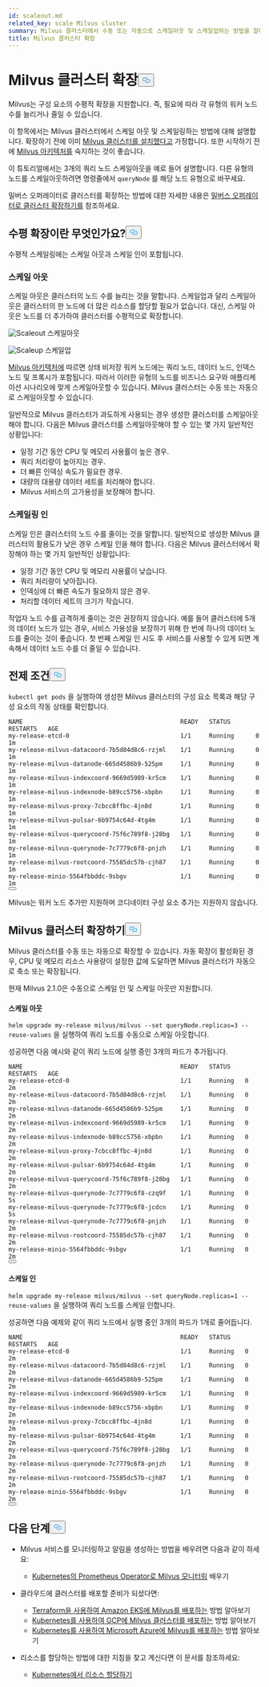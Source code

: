 ```yaml
---
id: scaleout.md
related_key: scale Milvus cluster
summary: Milvus 클러스터에서 수동 또는 자동으로 스케일아웃 및 스케일업하는 방법을 알아보세요.
title: Milvus 클러스터 확장
---
```

<h1 id="Scale-a-Milvus-Cluster" class="common-anchor-header">Milvus 클러스터 확장<button data-href="#Scale-a-Milvus-Cluster" class="anchor-icon" translate="no">
      <svg translate="no"
        aria-hidden="true"
        focusable="false"
        height="20"
        version="1.1"
        viewBox="0 0 16 16"
        width="16"
      >
        <path
          fill="#0092E4"
          fill-rule="evenodd"
          d="M4 9h1v1H4c-1.5 0-3-1.69-3-3.5S2.55 3 4 3h4c1.45 0 3 1.69 3 3.5 0 1.41-.91 2.72-2 3.25V8.59c.58-.45 1-1.27 1-2.09C10 5.22 8.98 4 8 4H4c-.98 0-2 1.22-2 2.5S3 9 4 9zm9-3h-1v1h1c1 0 2 1.22 2 2.5S13.98 12 13 12H9c-.98 0-2-1.22-2-2.5 0-.83.42-1.64 1-2.09V6.25c-1.09.53-2 1.84-2 3.25C6 11.31 7.55 13 9 13h4c1.45 0 3-1.69 3-3.5S14.5 6 13 6z"
        ></path>
      </svg>
    </button></h1><p>Milvus는 구성 요소의 수평적 확장을 지원합니다. 즉, 필요에 따라 각 유형의 워커 노드 수를 늘리거나 줄일 수 있습니다.</p>
<p>이 항목에서는 Milvus 클러스터에서 스케일 아웃 및 스케일링하는 방법에 대해 설명합니다. 확장하기 전에 이미 <a href="/docs/ko/install_cluster-helm.md">Milvus 클러스터를 설치했다고</a> 가정합니다. 또한 시작하기 전에 <a href="/docs/ko/architecture_overview.md">Milvus 아키텍처를</a> 숙지하는 것이 좋습니다.</p>
<p>이 튜토리얼에서는 3개의 쿼리 노드 스케일아웃을 예로 들어 설명합니다. 다른 유형의 노드를 스케일아웃하려면 명령줄에서 <code translate="no">queryNode</code> 를 해당 노드 유형으로 바꾸세요.</p>
<div class="alert note">
<p>밀버스 오퍼레이터로 클러스터를 확장하는 방법에 대한 자세한 내용은 <a href="https://github.com/zilliztech/milvus-operator/blob/main/docs/administration/scale-a-milvus-cluster.md">밀버스 오퍼레이터로 클러스터 확장하기를</a> 참조하세요.</p>
</div>
<h2 id="What-is-horizontal-scaling" class="common-anchor-header">수평 확장이란 무엇인가요?<button data-href="#What-is-horizontal-scaling" class="anchor-icon" translate="no">
      <svg translate="no"
        aria-hidden="true"
        focusable="false"
        height="20"
        version="1.1"
        viewBox="0 0 16 16"
        width="16"
      >
        <path
          fill="#0092E4"
          fill-rule="evenodd"
          d="M4 9h1v1H4c-1.5 0-3-1.69-3-3.5S2.55 3 4 3h4c1.45 0 3 1.69 3 3.5 0 1.41-.91 2.72-2 3.25V8.59c.58-.45 1-1.27 1-2.09C10 5.22 8.98 4 8 4H4c-.98 0-2 1.22-2 2.5S3 9 4 9zm9-3h-1v1h1c1 0 2 1.22 2 2.5S13.98 12 13 12H9c-.98 0-2-1.22-2-2.5 0-.83.42-1.64 1-2.09V6.25c-1.09.53-2 1.84-2 3.25C6 11.31 7.55 13 9 13h4c1.45 0 3-1.69 3-3.5S14.5 6 13 6z"
        ></path>
      </svg>
    </button></h2><p>수평적 스케일링에는 스케일 아웃과 스케일 인이 포함됩니다.</p>
<h3 id="Scaling-out" class="common-anchor-header">스케일 아웃</h3><p>스케일 아웃은 클러스터의 노드 수를 늘리는 것을 말합니다. 스케일업과 달리 스케일아웃은 클러스터의 한 노드에 더 많은 리소스를 할당할 필요가 없습니다. 대신, 스케일 아웃은 노드를 더 추가하여 클러스터를 수평적으로 확장합니다.</p>
<p>
  
   <span class="img-wrapper"> <img translate="no" src="/docs/v2.4.x/assets/scale_out.jpg" alt="Scaleout" class="doc-image" id="scaleout" />
   </span> <span class="img-wrapper"> <span>스케일아웃</span> </span></p>
<p>
  
   <span class="img-wrapper"> <img translate="no" src="/docs/v2.4.x/assets/scale_up.jpg" alt="Scaleup" class="doc-image" id="scaleup" />
   </span> <span class="img-wrapper"> <span>스케일업</span> </span></p>
<p><a href="/docs/ko/architecture_overview.md">Milvus 아키텍처에</a> 따르면 상태 비저장 워커 노드에는 쿼리 노드, 데이터 노드, 인덱스 노드 및 프록시가 포함됩니다. 따라서 이러한 유형의 노드를 비즈니스 요구와 애플리케이션 시나리오에 맞게 스케일아웃할 수 있습니다. Milvus 클러스터는 수동 또는 자동으로 스케일아웃할 수 있습니다.</p>
<p>일반적으로 Milvus 클러스터가 과도하게 사용되는 경우 생성한 클러스터를 스케일아웃해야 합니다. 다음은 Milvus 클러스터를 스케일아웃해야 할 수 있는 몇 가지 일반적인 상황입니다:</p>
<ul>
<li>일정 기간 동안 CPU 및 메모리 사용률이 높은 경우.</li>
<li>쿼리 처리량이 높아지는 경우.</li>
<li>더 빠른 인덱싱 속도가 필요한 경우.</li>
<li>대량의 대용량 데이터 세트를 처리해야 합니다.</li>
<li>Milvus 서비스의 고가용성을 보장해야 합니다.</li>
</ul>
<h3 id="Scaling-in" class="common-anchor-header">스케일링 인</h3><p>스케일 인은 클러스터의 노드 수를 줄이는 것을 말합니다. 일반적으로 생성한 Milvus 클러스터의 활용도가 낮은 경우 스케일 인을 해야 합니다. 다음은 Milvus 클러스터에서 확장해야 하는 몇 가지 일반적인 상황입니다:</p>
<ul>
<li>일정 기간 동안 CPU 및 메모리 사용률이 낮습니다.</li>
<li>쿼리 처리량이 낮아집니다.</li>
<li>인덱싱에 더 빠른 속도가 필요하지 않은 경우.</li>
<li>처리할 데이터 세트의 크기가 작습니다.</li>
</ul>
<div class="alert note">
작업자 노드 수를 급격하게 줄이는 것은 권장하지 않습니다. 예를 들어 클러스터에 5개의 데이터 노드가 있는 경우, 서비스 가용성을 보장하기 위해 한 번에 하나의 데이터 노드를 줄이는 것이 좋습니다. 첫 번째 스케일 인 시도 후 서비스를 사용할 수 있게 되면 계속해서 데이터 노드 수를 더 줄일 수 있습니다.</div>
<h2 id="Prerequisites" class="common-anchor-header">전제 조건<button data-href="#Prerequisites" class="anchor-icon" translate="no">
      <svg translate="no"
        aria-hidden="true"
        focusable="false"
        height="20"
        version="1.1"
        viewBox="0 0 16 16"
        width="16"
      >
        <path
          fill="#0092E4"
          fill-rule="evenodd"
          d="M4 9h1v1H4c-1.5 0-3-1.69-3-3.5S2.55 3 4 3h4c1.45 0 3 1.69 3 3.5 0 1.41-.91 2.72-2 3.25V8.59c.58-.45 1-1.27 1-2.09C10 5.22 8.98 4 8 4H4c-.98 0-2 1.22-2 2.5S3 9 4 9zm9-3h-1v1h1c1 0 2 1.22 2 2.5S13.98 12 13 12H9c-.98 0-2-1.22-2-2.5 0-.83.42-1.64 1-2.09V6.25c-1.09.53-2 1.84-2 3.25C6 11.31 7.55 13 9 13h4c1.45 0 3-1.69 3-3.5S14.5 6 13 6z"
        ></path>
      </svg>
    </button></h2><p><code translate="no">kubectl get pods</code> 을 실행하여 생성한 Milvus 클러스터의 구성 요소 목록과 해당 구성 요소의 작동 상태를 확인합니다.</p>
<pre><code translate="no">NAME                                            READY   STATUS       RESTARTS   AGE
my-release-etcd-0                               1/1     Running      0          1m
my-release-milvus-datacoord-7b5d84d8c6-rzjml    1/1     Running      0          1m
my-release-milvus-datanode-665d4586b9-525pm     1/1     Running      0          1m
my-release-milvus-indexcoord-9669d5989-kr5cm    1/1     Running      0          1m
my-release-milvus-indexnode-b89cc5756-xbpbn     1/1     Running      0          1m
my-release-milvus-proxy-7cbcc8ffbc-4jn8d        1/1     Running      0          1m
my-release-milvus-pulsar-6b9754c64d-4tg4m       1/1     Running      0          1m
my-release-milvus-querycoord-75f6c789f8-j28bg   1/1     Running      0          1m
my-release-milvus-querynode-7c7779c6f8-pnjzh    1/1     Running      0          1m
my-release-milvus-rootcoord-75585dc57b-cjh87    1/1     Running      0          1m
my-release-minio-5564fbbddc-9sbgv               1/1     Running      0          1m 
<button class="copy-code-btn"></button></code></pre>
<div class="alert note">
Milvus는 워커 노드 추가만 지원하며 코디네이터 구성 요소 추가는 지원하지 않습니다.</div>
<h2 id="Scale-a-Milvus-cluster" class="common-anchor-header">Milvus 클러스터 확장하기<button data-href="#Scale-a-Milvus-cluster" class="anchor-icon" translate="no">
      <svg translate="no"
        aria-hidden="true"
        focusable="false"
        height="20"
        version="1.1"
        viewBox="0 0 16 16"
        width="16"
      >
        <path
          fill="#0092E4"
          fill-rule="evenodd"
          d="M4 9h1v1H4c-1.5 0-3-1.69-3-3.5S2.55 3 4 3h4c1.45 0 3 1.69 3 3.5 0 1.41-.91 2.72-2 3.25V8.59c.58-.45 1-1.27 1-2.09C10 5.22 8.98 4 8 4H4c-.98 0-2 1.22-2 2.5S3 9 4 9zm9-3h-1v1h1c1 0 2 1.22 2 2.5S13.98 12 13 12H9c-.98 0-2-1.22-2-2.5 0-.83.42-1.64 1-2.09V6.25c-1.09.53-2 1.84-2 3.25C6 11.31 7.55 13 9 13h4c1.45 0 3-1.69 3-3.5S14.5 6 13 6z"
        ></path>
      </svg>
    </button></h2><p>Milvus 클러스터를 수동 또는 자동으로 확장할 수 있습니다. 자동 확장이 활성화된 경우, CPU 및 메모리 리소스 사용량이 설정한 값에 도달하면 Milvus 클러스터가 자동으로 축소 또는 확장됩니다.</p>
<p>현재 Milvus 2.1.0은 수동으로 스케일 인 및 스케일 아웃만 지원합니다.</p>
<h4 id="Scaling-out" class="common-anchor-header">스케일 아웃</h4><p><code translate="no">helm upgrade my-release milvus/milvus --set queryNode.replicas=3 --reuse-values</code> 을 실행하여 쿼리 노드를 수동으로 스케일 아웃합니다.</p>
<p>성공하면 다음 예시와 같이 쿼리 노드에 실행 중인 3개의 파드가 추가됩니다.</p>
<pre><code translate="no">NAME                                            READY   STATUS    RESTARTS   AGE
my-release-etcd-0                               1/1     Running   0          2m
my-release-milvus-datacoord-7b5d84d8c6-rzjml    1/1     Running   0          2m
my-release-milvus-datanode-665d4586b9-525pm     1/1     Running   0          2m
my-release-milvus-indexcoord-9669d5989-kr5cm    1/1     Running   0          2m
my-release-milvus-indexnode-b89cc5756-xbpbn     1/1     Running   0          2m
my-release-milvus-proxy-7cbcc8ffbc-4jn8d        1/1     Running   0          2m
my-release-milvus-pulsar-6b9754c64d-4tg4m       1/1     Running   0          2m
my-release-milvus-querycoord-75f6c789f8-j28bg   1/1     Running   0          2m
my-release-milvus-querynode-7c7779c6f8-czq9f    1/1     Running   0          5s
my-release-milvus-querynode-7c7779c6f8-jcdcn    1/1     Running   0          5s
my-release-milvus-querynode-7c7779c6f8-pnjzh    1/1     Running   0          2m
my-release-milvus-rootcoord-75585dc57b-cjh87    1/1     Running   0          2m
my-release-minio-5564fbbddc-9sbgv               1/1     Running   0          2m
<button class="copy-code-btn"></button></code></pre>
<h4 id="Scaling-in" class="common-anchor-header">스케일 인</h4><p><code translate="no">helm upgrade my-release milvus/milvus --set queryNode.replicas=1 --reuse-values</code> 을 실행하여 쿼리 노드를 스케일 인합니다.</p>
<p>성공하면 다음 예제와 같이 쿼리 노드에서 실행 중인 3개의 파드가 1개로 줄어듭니다.</p>
<pre><code translate="no">NAME                                            READY   STATUS    RESTARTS   AGE
my-release-etcd-0                               1/1     Running   0          2m
my-release-milvus-datacoord-7b5d84d8c6-rzjml    1/1     Running   0          2m
my-release-milvus-datanode-665d4586b9-525pm     1/1     Running   0          2m
my-release-milvus-indexcoord-9669d5989-kr5cm    1/1     Running   0          2m
my-release-milvus-indexnode-b89cc5756-xbpbn     1/1     Running   0          2m
my-release-milvus-proxy-7cbcc8ffbc-4jn8d        1/1     Running   0          2m
my-release-milvus-pulsar-6b9754c64d-4tg4m       1/1     Running   0          2m
my-release-milvus-querycoord-75f6c789f8-j28bg   1/1     Running   0          2m
my-release-milvus-querynode-7c7779c6f8-pnjzh    1/1     Running   0          2m
my-release-milvus-rootcoord-75585dc57b-cjh87    1/1     Running   0          2m
my-release-minio-5564fbbddc-9sbgv               1/1     Running   0          2m
<button class="copy-code-btn"></button></code></pre>
<h2 id="Whats-next" class="common-anchor-header">다음 단계<button data-href="#Whats-next" class="anchor-icon" translate="no">
      <svg translate="no"
        aria-hidden="true"
        focusable="false"
        height="20"
        version="1.1"
        viewBox="0 0 16 16"
        width="16"
      >
        <path
          fill="#0092E4"
          fill-rule="evenodd"
          d="M4 9h1v1H4c-1.5 0-3-1.69-3-3.5S2.55 3 4 3h4c1.45 0 3 1.69 3 3.5 0 1.41-.91 2.72-2 3.25V8.59c.58-.45 1-1.27 1-2.09C10 5.22 8.98 4 8 4H4c-.98 0-2 1.22-2 2.5S3 9 4 9zm9-3h-1v1h1c1 0 2 1.22 2 2.5S13.98 12 13 12H9c-.98 0-2-1.22-2-2.5 0-.83.42-1.64 1-2.09V6.25c-1.09.53-2 1.84-2 3.25C6 11.31 7.55 13 9 13h4c1.45 0 3-1.69 3-3.5S14.5 6 13 6z"
        ></path>
      </svg>
    </button></h2><ul>
<li><p>Milvus 서비스를 모니터링하고 알림을 생성하는 방법을 배우려면 다음과 같이 하세요:</p>
<ul>
<li><a href="/docs/ko/monitor.md">Kubernetes의 Prometheus Operator로 Milvus 모니터링</a> 배우기</li>
</ul></li>
<li><p>클라우드에 클러스터를 배포할 준비가 되셨다면:</p>
<ul>
<li><a href="/docs/ko/eks.md">Terraform을 사용하여 Amazon EKS에 Milvus를 배포하는</a> 방법 알아보기</li>
<li><a href="/docs/ko/gcp.md">Kubernetes를 사용하여 GCP에 Milvus 클러스터를 배포하는</a> 방법 알아보기</li>
<li><a href="/docs/ko/azure.md">Kubernetes를 사용하여 Microsoft Azure에 Milvus를 배포하는</a> 방법 알아보기</li>
</ul></li>
<li><p>리소스를 할당하는 방법에 대한 지침을 찾고 계신다면 이 문서를 참조하세요:</p>
<ul>
<li><a href="/docs/ko/allocate.md#standalone">Kubernetes에서 리소스 할당하기</a></li>
</ul></li>
</ul>

